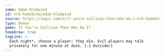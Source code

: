 ```yaml
---
name: Adam Blampied
id: nrb-homebrew/adam-blampied
source: https://imgur.com/a/if-youre-sullivan-then-who-am-i-nrb-homebrew-script-Cc4elqZ
type: Demon
game: If You're Sullivan Then Who Am I?
homebrew: true
tagLine: >-
  Each night*, choose a player: they die. Evil players may talk
  privately for one minute at dusk. [-1 Outsider]
---
```

